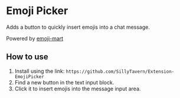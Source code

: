 # Emoji Picker

Adds a button to quickly insert emojis into a chat message.

Powered by [emoji-mart](https://www.npmjs.com/package/emoji-mart)

## How to use

1. Install using the link: `https://github.com/SillyTavern/Extension-EmojiPicker`
2. Find a new button in the text input block.
3. Click it to insert emojis into the message input area.
